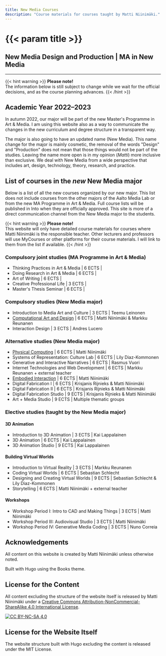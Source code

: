 ```yaml
---
title: New Media Courses
description: "Course materials for courses taught by Matti Niinimäki."
---
```


# {{< param title >}}
## New Media Design and Production | MA in New Media

---

{{< hint warning >}}
**Please note!**  
The information below is still subject to change while we wait for the official decisions, and as the course planning advances.
{{< /hint >}}

## Academic Year 2022–2023

In autumn 2022, our major will be part of the new Master's Programme in Art & Media. I am using this website also as a way to communicate the changes in the new curriculum and degree structure in a transparent way.

The major is also going to have an updated name (New Media). This name change for the major is mainly cosmetic, the removal of the words "Design" and "Production" does not mean that those things would not be part of the studies. Leaving the name more open is in my opinion (*Matti*) more inclusive than exclusive. We deal with New Media from a wide perspective that includes art, design, technology, theory, research, and practice.

## List of courses in the *new* New Media major

Below is a list of all the new courses organized by our new major. This list does not include courses from the other majors of the Aalto Media Lab or from the new MA Programme in Art & Media. Full course lists will be published in Into when they are officially approved. This site is more of a direct communication channel from the New Media major to the students.

{{< hint warning >}}
**Please note!**  
This website will only have detailed course materials for courses where Matti Niinimäki is the responsible teacher. Other lecturers and professors will use MyCourses or other platforms for their course materials. I will link to them from the list if available.
{{< /hint >}}

### Compulsory joint studies (MA Programme in Art & Media)

- Thinking Practices in Art & Media \| 6 ECTS \|
- Doing Research in Art & Media \| 6 ECTS \|
- Art of Writing \| 6 ECTS \|
- Creative Professional Life \| 3 ECTS \|
- Master's Thesis Seminar \| 6 ECTS \|

### Compulsory studies (New Media major)

- Introduction to Media Art and Culture \| 3 ECTS \| Teemu Leinonen
- [Computational Art and Design](computational-art-and-design/_index.md) \| 6 ECTS \| Matti Niinimäki & Markku Reunanen
- Interaction Design \| 3 ECTS \| Andres Lucero

### Alternative studies (New Media major)

- [Physical Computing](physical-computing/_index.md) \| 6 ECTS \| Matti Niinimäki
- Systems of Representation: Culture Lab \| 6 ECTS \| Lily Diaz-Kommonen
- Generative and Interactive Narratives \| 6 ECTS \| Rasmus Vuori
- Internet Technologies and Web Development \| 6 ECTS \| Markku Reunanen + external teacher
- [Embodied Interaction](embodied-interaction/_index.md) \| 6 ECTS \| Matti Niinimäki
- Digital Fabrication I \| 6 ECTS \| Krisjanis Rijnieks & Matti Niinimäki
- Digital Fabrication II \| 6 ECTS \| Krisjanis Rijnieks & Matti Niinimäki
- Digital Fabrication Studio \| 9 ECTS \| Krisjanis Rijnieks & Matti Niinimäki
- Art + Media Studio \| 9 ECTS \| Multiple thematic groups

### Elective studies (taught by the New Media major)

#### 3D Animation

- Introduction to 3D Animation \| 3 ECTS \| Kai Lappalainen
- 3D Animation \| 6 ECTS \| Kai Lappalainen
- 3D Animation Studio \| 9 ECTS \| Kai Lappalainen

#### Building Virtual Worlds

- Introduction to Virtual Reality \| 3 ECTS \| Markku Reunanen
- Coding Virtual Worlds \| 6 ECTS \| Sebastian Schlecht
- Designing and Creating Virtual Worlds \| 9 ECTS \| Sebastian Schlecht & Lily Diaz-Kommonen
- Storytelling \| 6 ECTS \| Matti Niinimäki + external teacher

#### Workshops

- Workshop Period I: Intro to CAD and Making Things \| 3 ECTS \| Matti Niinimäki
- Workshop Period III: Audiovisual Studio \| 3 ECTS \| Matti Niinimäki
- Workshop Period IV: Generative Media Coding \| 3 ECTS \| Nuno Correia

## Acknowledgements

All content on this website is created by Matti Niinimäki unless otherwise noted.

Built with Hugo using the Books theme.

## License for the Content

All content excluding the structure of the website itself is released by Matti Niinimäki under a
[Creative Commons Attribution-NonCommercial-ShareAlike 4.0 International License][cc-by-nc-sa].

[![CC BY-NC-SA 4.0][cc-by-nc-sa-image]][cc-by-nc-sa]

[cc-by-nc-sa]: http://creativecommons.org/licenses/by-nc-sa/4.0/
[cc-by-nc-sa-image]: https://licensebuttons.net/l/by-nc-sa/4.0/88x31.png
[cc-by-nc-sa-shield]: https://img.shields.io/badge/License-CC%20BY--NC--SA%204.0-lightgrey.svg

## License for the Website Itself

The website structure built with Hugo excluding the content is released under the MIT License.